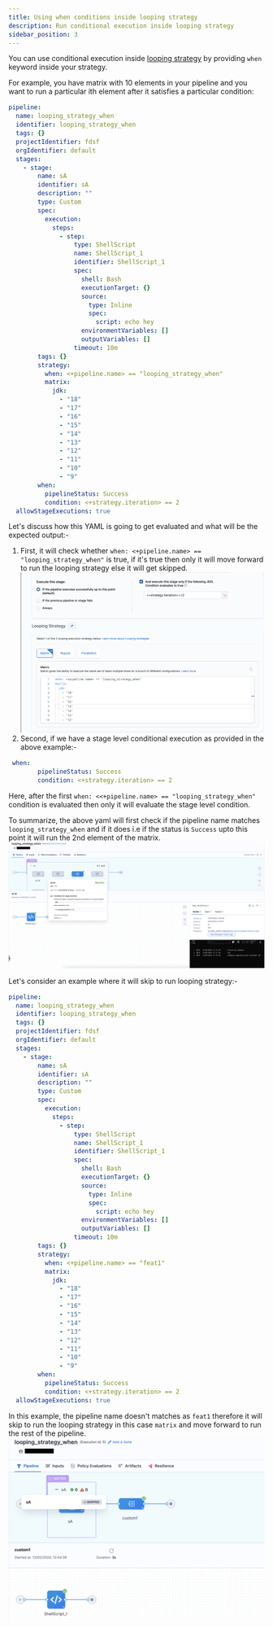 ```yaml
---
title: Using when conditions inside looping strategy
description: Run conditional execution inside looping strategy
sidebar_position: 3
---
```


You can use conditional execution inside [looping strategy](/docs/platform/pipelines/looping-strategies/looping-strategies-matrix-repeat-and-parallelism.md) by providing `when` keyword inside your strategy. 

For example, you have matrix with 10 elements in your pipeline and you want to run a particular ith element after it satisfies a particular condition:
```yaml
pipeline:
  name: looping_strategy_when
  identifier: looping_strategy_when
  tags: {}
  projectIdentifier: fdsf
  orgIdentifier: default
  stages:
    - stage:
        name: sA
        identifier: sA
        description: ""
        type: Custom
        spec:
          execution:
            steps:
              - step:
                  type: ShellScript
                  name: ShellScript_1
                  identifier: ShellScript_1
                  spec:
                    shell: Bash
                    executionTarget: {}
                    source:
                      type: Inline
                      spec:
                        script: echo hey
                    environmentVariables: []
                    outputVariables: []
                  timeout: 10m
        tags: {}
        strategy:
          when: <+pipeline.name> == "looping_strategy_when"
          matrix:
            jdk:
              - "18"
              - "17"
              - "16"
              - "15"
              - "14"
              - "13"
              - "12"
              - "11"
              - "10"
              - "9"
        when:
          pipelineStatus: Success
          condition: <+strategy.iteration> == 2
  allowStageExecutions: true
```
Let's discuss how this YAML is going to get evaluated and what will be the expected output:-
1. First, it will check whether ``when: <+pipeline.name> == "looping_strategy_when"`` is true, if it's true then only it will move forward to run the looping strategy else it will get skipped. 
![](./static/looping_stretegy_when_conditions.png)
2. Second, if we have a stage level conditional execution as provided in the above example:-
```yaml
 when:
        pipelineStatus: Success
        condition: <+strategy.iteration> == 2
```
Here, after the first ``when: <<+pipeline.name> == "looping_strategy_when"`` condition is evaluated then only it will evaluate the stage level condition.


To summarize, the above yaml will first check if the pipeline name matches ``looping_strategy_when`` and if it does i.e if the status is ``Success`` upto this point it will run the 2nd element of the matrix. 
![](./static/looping_strategy_when.png)

Let's consider an example where it will skip to run looping strategy:-
```yaml
pipeline:
  name: looping_strategy_when
  identifier: looping_strategy_when
  tags: {}
  projectIdentifier: fdsf
  orgIdentifier: default
  stages:
    - stage:
        name: sA
        identifier: sA
        description: ""
        type: Custom
        spec:
          execution:
            steps:
              - step:
                  type: ShellScript
                  name: ShellScript_1
                  identifier: ShellScript_1
                  spec:
                    shell: Bash
                    executionTarget: {}
                    source:
                      type: Inline
                      spec:
                        script: echo hey
                    environmentVariables: []
                    outputVariables: []
                  timeout: 10m
        tags: {}
        strategy:
          when: <+pipeline.name> == "feat1"
          matrix:
            jdk:
              - "18"
              - "17"
              - "16"
              - "15"
              - "14"
              - "13"
              - "12"
              - "11"
              - "10"
              - "9"
        when:
          pipelineStatus: Success
          condition: <+strategy.iteration> == 2
  allowStageExecutions: true
```
In this example, the pipeline name doesn't matches as ``feat1`` therefore it will skip to run the looping strategy in this case ``matrix`` and move forward to run the rest of the pipeline. 
![](./static/looping_condition_when_skipped.png)